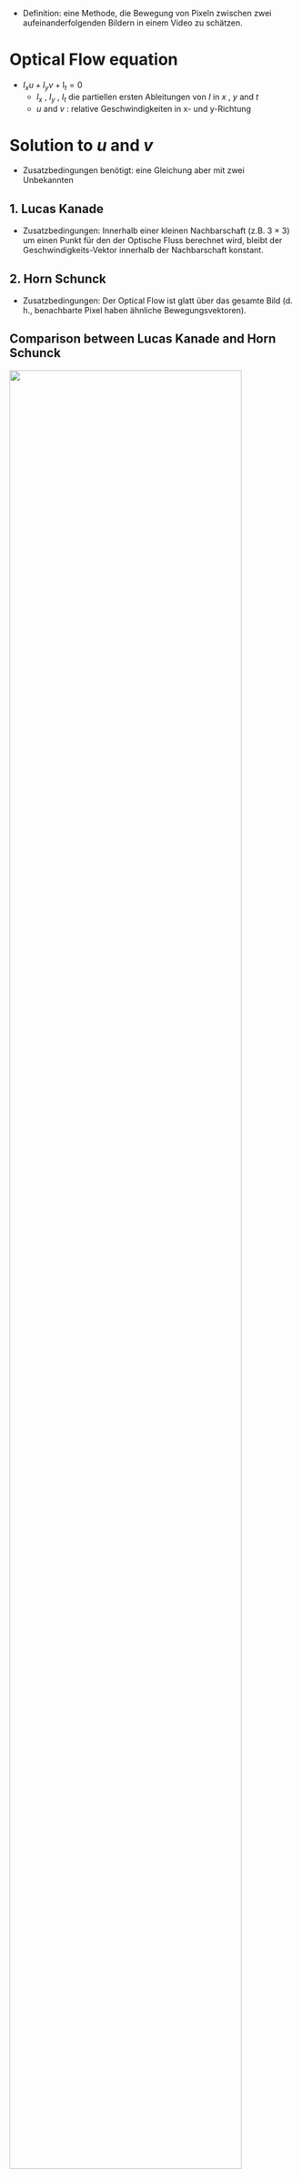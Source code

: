 - Definition: eine Methode, die Bewegung von Pixeln zwischen zwei aufeinanderfolgenden Bildern in einem Video zu schätzen. 

# Optical Flow equation 
- $I_{x} u+I_{y} v+\mathrm{I}_{t}=0$ 
	- $I_x$ , $I_y$ , $I_t$ die partiellen ersten Ableitungen von $I$ in $x$ , $y$ and $t$ 
	- $u$ and $v$ : relative Geschwindigkeiten in x- und y-Richtung 

# Solution to $u$ and $v$ 
- Zusatzbedingungen benötigt: eine Gleichung aber mit zwei Unbekannten 
## 1. Lucas Kanade 
- Zusatzbedingungen: Innerhalb einer kleinen Nachbarschaft (z.B. 3 × 3) um einen Punkt für den der Optische Fluss berechnet wird, bleibt der Geschwindigkeits-Vektor innerhalb der Nachbarschaft konstant. 
## 2. Horn Schunck 
- Zusatzbedingungen: Der Optical Flow ist glatt über das gesamte Bild (d. h., benachbarte Pixel haben ähnliche Bewegungsvektoren). 
## Comparison between Lucas Kanade and Horn Schunck 
<img src="https://github.com/xiaomeng-huang-study/images_3DBV/blob/main/Scrennshot_2024-11-10_17-59-52.png?raw=" width="90%" /> 

# Eigenschaften 
- used for very small pixel changes between two images 
- **variant** to scale 
- **not invariant** to rotation 

# Ausblick 
## Pyramid scheme 
<img src="https://github.com/xiaomeng-huang-study/images_3DBV/blob/main/Scrennshot_2024-11-10_18-06-00.png?raw=" width="90%" /> 
